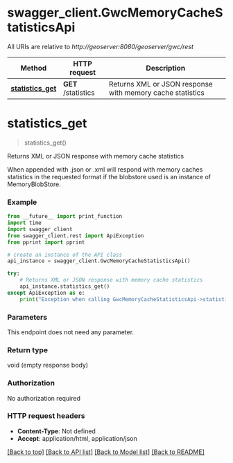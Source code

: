 # swagger_client.GwcMemoryCacheStatisticsApi

All URIs are relative to *http://geoserver:8080/geoserver/gwc/rest*

Method | HTTP request | Description
------------- | ------------- | -------------
[**statistics_get**](GwcMemoryCacheStatisticsApi.md#statistics_get) | **GET** /statistics | Returns XML or JSON response with memory cache statistics


# **statistics_get**
> statistics_get()

Returns XML or JSON response with memory cache statistics

When appended with .json or .xml will respond with memory caches statistics in the requested format if the blobstore used is an instance of MemoryBlobStore.

### Example
```python
from __future__ import print_function
import time
import swagger_client
from swagger_client.rest import ApiException
from pprint import pprint

# create an instance of the API class
api_instance = swagger_client.GwcMemoryCacheStatisticsApi()

try:
    # Returns XML or JSON response with memory cache statistics
    api_instance.statistics_get()
except ApiException as e:
    print("Exception when calling GwcMemoryCacheStatisticsApi->statistics_get: %s\n" % e)
```

### Parameters
This endpoint does not need any parameter.

### Return type

void (empty response body)

### Authorization

No authorization required

### HTTP request headers

 - **Content-Type**: Not defined
 - **Accept**: application/html, application/json

[[Back to top]](#) [[Back to API list]](../README.md#documentation-for-api-endpoints) [[Back to Model list]](../README.md#documentation-for-models) [[Back to README]](../README.md)


